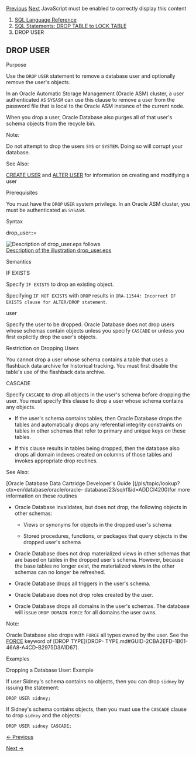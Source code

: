 [Previous](DROP-TYPE-BODY.md) [Next](DROP-VIEW.md) JavaScript must be
enabled to correctly display this content

  1. [SQL Language Reference ](index.md)
  2. [SQL Statements: DROP TABLE to LOCK TABLE](SQL-Statements-DROP-TABLE-to-LOCK-TABLE.md)
  3. DROP USER 

## DROP USER

Purpose

Use the `DROP` `USER` statement to remove a database user and optionally
remove the user's objects.

In an Oracle Automatic Storage Management (Oracle ASM) cluster, a user
authenticated `AS` `SYSASM` can use this clause to remove a user from the
password file that is local to the Oracle ASM instance of the current node.

When you drop a user, Oracle Database also purges all of that user's schema
objects from the recycle bin.

Note:

Do not attempt to drop the users `SYS` or `SYSTEM`. Doing so will corrupt your
database.

See Also:

[CREATE USER](CREATE-USER.md#GUID-F0246961-558F-480B-AC0F-14B50134621C) and
[ALTER USER](ALTER-USER.md#GUID-9FCD038D-8193-4241-85CD-2F4723B27D44) for
information on creating and modifying a user

Prerequisites

You must have the `DROP` `USER` system privilege. In an Oracle ASM cluster,
you must be authenticated `AS` `SYSASM`.

Syntax

drop_user::=

![Description of drop_user.eps
follows](https://docs.oracle.com/en/database/oracle/oracle-database/23/sqlrf/img/drop_user.gif)  
[Description of the illustration drop_user.eps](img_text/drop_user.md)

Semantics

IF EXISTS

Specify `IF EXISTS` to drop an existing object.

Specifying `IF NOT EXISTS` with `DROP` results in `ORA-11544: Incorrect IF
EXISTS clause for ALTER/DROP statement`.

user

Specify the user to be dropped. Oracle Database does not drop users whose
schemas contain objects unless you specify `CASCADE` or unless you first
explicitly drop the user's objects.

Restriction on Dropping Users

You cannot drop a user whose schema contains a table that uses a flashback
data archive for historical tracking. You must first disable the table's use
of the flashback data archive.

CASCADE

Specify `CASCADE` to drop all objects in the user's schema before dropping the
user. You must specify this clause to drop a user whose schema contains any
objects.

  * If the user's schema contains tables, then Oracle Database drops the tables and automatically drops any referential integrity constraints on tables in other schemas that refer to primary and unique keys on these tables. 

  * If this clause results in tables being dropped, then the database also drops all domain indexes created on columns of those tables and invokes appropriate drop routines. 

See Also:

[Oracle Database Data Cartridge Developer's Guide
](/pls/topic/lookup?ctx=en/database/oracle/oracle-
database/23/sqlrf&id=ADDCI4200)for more information on these routines

  * Oracle Database invalidates, but does not drop, the following objects in other schemas:

    * Views or synonyms for objects in the dropped user's schema

    * Stored procedures, functions, or packages that query objects in the dropped user's schema

  * Oracle Database does not drop materialized views in other schemas that are based on tables in the dropped user's schema. However, because the base tables no longer exist, the materialized views in the other schemas can no longer be refreshed.

  * Oracle Database drops all triggers in the user's schema.

  * Oracle Database does not drop roles created by the user. 

  * Oracle Database drops all domains in the user's schemas. The database will issue `DROP DOMAIN FORCE` for all domains the user owns. 

Note:

Oracle Database also drops with `FORCE` all types owned by the user. See the
[FORCE](DROP-TYPE.md#GUID-2CBA2EFD-1B01-46A8-A4CD-B2975D3A1D67__I2061595)
keyword of [DROP TYPE](DROP-
TYPE.md#GUID-2CBA2EFD-1B01-46A8-A4CD-B2975D3A1D67).

Examples

Dropping a Database User: Example

If user Sidney's schema contains no objects, then you can drop `sidney` by
issuing the statement:

    
    
    DROP USER sidney; 
    

If Sidney's schema contains objects, then you must use the `CASCADE` clause to
drop `sidney` and the objects:

    
    
    DROP USER sidney CASCADE; 


[← Previous](DROP-TYPE-BODY.md)

[Next →](DROP-VIEW.md)
